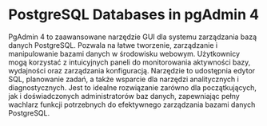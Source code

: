 # PostgreSQL Databases in pgAdmin 4

PgAdmin 4 to zaawansowane narzędzie GUI dla systemu zarządzania bazą danych PostgreSQL. 
Pozwala na łatwe tworzenie, zarządzanie i manipulowanie bazami danych w środowisku webowym. 
Użytkownicy mogą korzystać z intuicyjnych paneli do monitorowania aktywności bazy, wydajności oraz zarządzania konfiguracją. 
Narzędzie to udostępnia edytor SQL, planowanie zadań, a także wsparcie dla narzędzi analitycznych i diagnostycznych. 
Jest to idealne rozwiązanie zarówno dla początkujących, jak i doświadczonych administratorów baz danych, zapewniając 
pełny wachlarz funkcji potrzebnych do efektywnego zarządzania bazami danych PostgreSQL.
